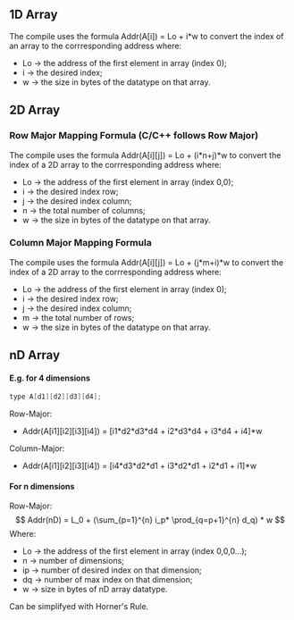## 1D Array
The compile uses the formula Addr(A[i]) = Lo + i*w to convert the index of an array to the corrresponding address where:
* Lo -> the address of the first element in array (index 0);
* i -> the desired index;
* w -> the size in bytes of the datatype on that array.

## 2D Array
### Row Major Mapping Formula (C/C++ follows Row Major)
The compile uses the formula Addr(A[i][j]) = Lo + (i\*n+j)\*w to convert the index of a 2D array to the corrresponding address where:
* Lo -> the address of the first element in array (index 0,0);
* i -> the desired index row;
* j -> the desired index column;
* n -> the total number of columns;
* w -> the size in bytes of the datatype on that array.

### Column Major Mapping Formula
The compile uses the formula Addr(A[i][j]) = Lo + (j\*m+i)\*w to convert the index of a 2D array to the corrresponding address where:
* Lo -> the address of the first element in array (index 0);
* i -> the desired index row;
* j -> the desired index column;
* m -> the total number of rows;
* w -> the size in bytes of the datatype on that array.

## nD Array
#### E.g. for 4 dimensions
```C
type A[d1][d2][d3][d4];
```

Row-Major:
* Addr(A[i1][i2][i3][i4]) = [i1\*d2\*d3\*d4 + i2\*d3\*d4 + i3\*d4 + i4]*w

Column-Major:
* Addr(A[i1][i2][i3][i4]) = [i4\*d3\*d2\*d1 + i3\*d2\*d1 + i2\*d1 + i1]*w

#### For n dimensions
Row-Major:
$$
Addr(nD) = L_0 + (\sum_{p=1}^{n} i_p* \prod_{q=p+1}^{n} d_q) * w
$$
Where:
* Lo -> the address of the first element in array (index 0,0,0...);
* n -> number of dimensions;
* ip -> number of desired index on that dimension;
* dq -> number of max index on that dimension;
* w -> size in bytes of nD array datatype.

Can be simplifyed with Horner's Rule.